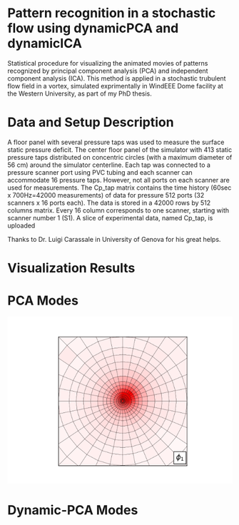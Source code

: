 # Pattern recognition in a stochastic flow using dynamicPCA and dynamicICA
Statistical procedure for visualizing the animated movies of patterns recognized by principal component analysis (PCA) and independent component analysis (ICA).
This method is applied in a stochastic trubulent flow field in a vortex, simulated exprimentally in WindEEE Dome facility at the Western University, as part of my PhD thesis.

# Data and Setup Description
A floor panel with several pressure taps was used to measure the surface static pressure deficit. The center floor panel of the simulator with 413 static pressure taps distributed on concentric circles (with a maximum diameter of 56 cm) around the simulator centerline. Each tap was connected to a pressure scanner port using PVC tubing and each scanner can accommodate 16 pressure taps. However, not all ports on each scanner are used for measurements. 
The Cp_tap matrix contains the time history (60sec x 700Hz=42000 measurements) of data for pressure 512 ports (32 scanners x 16 ports each). The data is stored in a 42000 rows by 512 columns matrix. Every 16 column corresponds to one scanner, starting with scanner number 1 (S1). 
A slice of experimental data, named Cp_tap, is uploaded

Thanks to Dr. Luigi Carassale in University of Genova for his great helps.

# Visualization Results 
# PCA Modes
![](Img/PCA_Mode%201.png)

# Dynamic-PCA Modes


